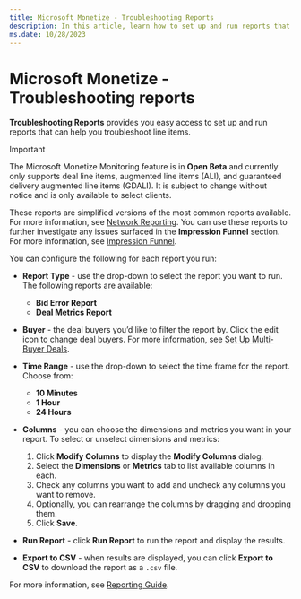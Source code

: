 ```yaml
---
title: Microsoft Monetize - Troubleshooting Reports
description: In this article, learn how to set up and run reports that can help you troubleshoot line items.
ms.date: 10/28/2023
---
```


# Microsoft Monetize - Troubleshooting reports

**Troubleshooting Reports** provides you easy access to set up and run reports that can help you troubleshoot line items.

> [!IMPORTANT]
> The Microsoft Monetize Monitoring feature is in **Open Beta** and currently only supports deal line items, augmented line items (ALI), and guaranteed delivery augmented line items (GDALI). It is subject to change without notice and is only available to select clients.

These reports are simplified versions of the most common reports available. For more information, see [Network Reporting](network-reporting.md). You can use these reports to further investigate any issues surfaced in the **Impression Funnel** section. For more information, see [Impression Funnel](impression-funnel.md). 

You can configure the following for each report you run:

- **Report Type** - use the drop-down to select the report you want to run. The following reports are available:
  - **Bid Error Report**
  - **Deal Metrics Report**

- **Buyer** - the deal buyers you’d like to filter the report by. Click the edit icon to change deal buyers. For more information, see [Set Up Multi-Buyer Deals](set-up-multi-buyer-deals.md).

- **Time Range** - use the drop-down to select the time frame for the report. Choose from:
  - **10 Minutes**
  - **1 Hour**
  - **24 Hours**

- **Columns** - you can choose the dimensions and metrics you want in your report. To select or unselect dimensions and metrics:
  1. Click **Modify Columns** to display the **Modify Columns** dialog.
  1. Select the **Dimensions** or **Metrics** tab to list available columns in each.
  1. Check any columns you want to add and uncheck any columns you want to remove.
  1. Optionally, you can rearrange the columns by dragging and dropping them.
  1. Click **Save**.

- **Run Report** - click **Run Report** to run the report and display the results.

- **Export to CSV** - when results are displayed, you can click **Export to CSV** to download the report as a `.csv` file.

For more information, see [Reporting Guide](reporting-guide.md).
